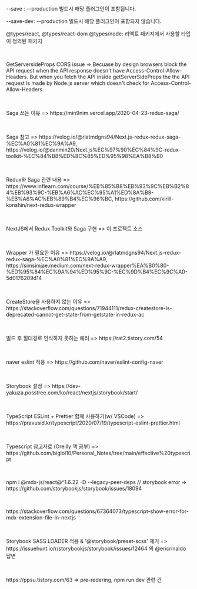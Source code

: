 <p>--save : --production 빌드시 해당 플러그인이 포함됩니다.</p>
<p>--save-dev: --production 빌드시 해당 플러그인이 포함되지 않습니다.</p>
<p>@types/react, @types/react-dom @types/node: 리액트 패키지에서 사용할 타입이 정의된 패키지</p>
<br/>
<p>GetServersideProps CORS issue => Becuase by design browsers block the API request when the API response doesn't have Access-Control-Allow-Headers. But when you fetch the API inside getServerSideProps the the API request is made by Node.js server which doesn't check for Access-Control-Allow-Headers.</p>
<br/>
<p>Saga 쓰는 이유 => https://min9nim.vercel.app/2020-04-23-redux-saga/</p>
<br/>
<p>Saga 참고 => https://velog.io/@rlatmdgns94/Next.js-redux-redux-saga-%EC%A0%81%EC%9A%A9, https://velog.io/@danmin20/Next.js%EC%97%90%EC%84%9C-redux-toolkit-%EC%84%B8%ED%8C%85%ED%95%98%EA%B8%B0</p>
<br/>
<p>Redux와 Saga 관련 내용 => https://www.inflearn.com/course/%EB%85%B8%EB%93%9C%EB%B2%84%EB%93%9C-%EB%A6%AC%EC%95%A1%ED%8A%B8-%EB%A6%AC%EB%89%B4%EC%96%BC, https://github.com/kirill-konshin/next-redux-wrapper</p>
<br/>
<p>NextJS에서 Redux Toolkit와 Saga 구현 => 이 프로젝트 소스</p>
<br/>
<p>Wrapper 가 필요한 이유 => https://velog.io/@rlatmdgns94/Next.js-redux-redux-saga-%EC%A0%81%EC%9A%A9, https://simsimjae.medium.com/next-redux-wrapper%EA%B0%80-%ED%95%84%EC%9A%94%ED%95%9C-%EC%9D%B4%EC%9C%A0-5d0176209d14</p>
<br/>
<p>CreateStore을 사용하지 않는 이유 => https://stackoverflow.com/questions/71944111/redux-createstore-is-deprecated-cannot-get-state-from-getstate-in-redux-ac</p>
<br/>
<p>빌드 후 절대경로 인식하지 못하는 에러 => https://rat2.tistory.com/54</p>
<br/>
<p>naver eslint 적용 => https://github.com/naver/eslint-config-naver</p>
<br/>
<p>Storybook 설정 => https://dev-yakuza.posstree.com/ko/react/nextjs/storybook/start/</p>
<br/>
<p>TypeScript ESLint + Prettier 함께 사용하기(w/ VSCode) => https://pravusid.kr/typescript/2020/07/19/typescript-eslint-prettier.html</p>
<br/>
<p>Typescript 참고자료 (Oreilly 책 공부) => https://github.com/biglol10/Personal_Notes/tree/main/effective%20typescript</p>
<br/>
<p>npm i @mdx-js/react@^1.6.22 -D --legacy-peer-deps // storybook error => https://github.com/storybookjs/storybook/issues/18094</p>
<br/>
<p>https://stackoverflow.com/questions/67364073/typescript-show-error-for-mdx-extension-file-in-nextjs</p>
<br/>
<p>Storybook SASS LOADER 적용 & '@storybook/preset-scss' 제거 => https://issuehunt.io/r/storybookjs/storybook/issues/12464 의 @ericrinaldo 답변</p>
<br/>
<p>https://ppsu.tistory.com/63  => pre-redering, npm run dev 관련 건</p>

